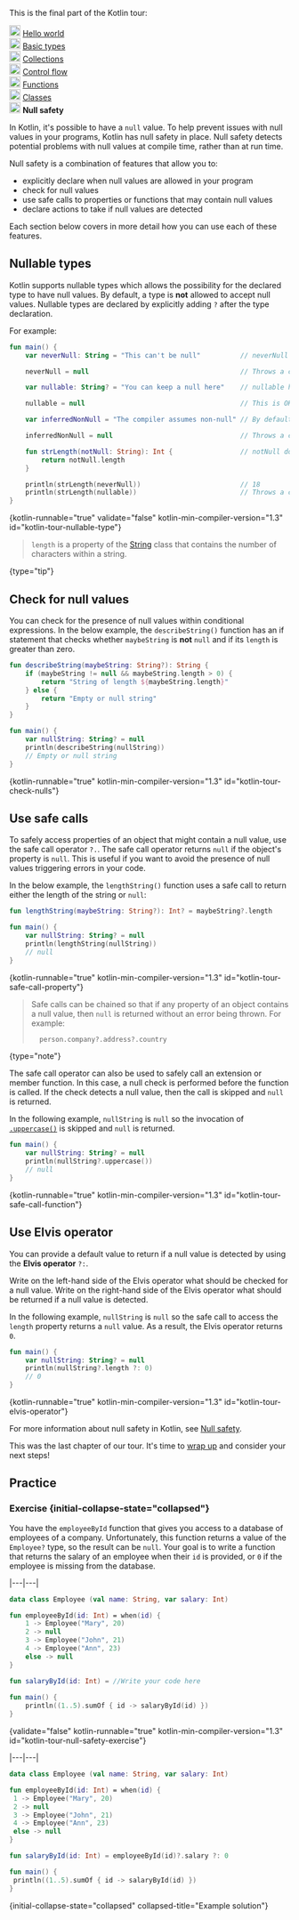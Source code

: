 [//]: # (title: Null safety)

<microformat>
    <p>This is the final part of the Kotlin tour:</p>
    <p><img src="icon-1-done.svg" width="20" alt="First step" /> <a href="kotlin-tour-hello-world.md">Hello world</a><br />
        <img src="icon-2-done.svg" width="20" alt="Second step" /> <a href="kotlin-tour-basic-types.md">Basic types</a><br />
        <img src="icon-3-done.svg" width="20" alt="Third step" /> <a href="kotlin-tour-collections.md">Collections</a><br />
        <img src="icon-4-done.svg" width="20" alt="Fourth step" /> <a href="kotlin-tour-control-flow.md">Control flow</a><br />
        <img src="icon-5-done.svg" width="20" alt="Fifth step" /> <a href="kotlin-tour-functions.md">Functions</a><br />
        <img src="icon-6-done.svg" width="20" alt="Sixth step" /> <a href="kotlin-tour-classes-part-1.md">Classes</a><br />
        <img src="icon-7.svg" width="20" alt="Final step" /> <strong>Null safety</strong><br /></p>
</microformat>

In Kotlin, it's possible to have a `null` value. To help prevent issues with null values in your programs, Kotlin has 
null safety in place. Null safety detects potential problems with null values at compile time, rather than at run time.

Null safety is a combination of features that allow you to:
* explicitly declare when null values are allowed in your program
* check for null values
* use safe calls to properties or functions that may contain null values
* declare actions to take if null values are detected

Each section below covers in more detail how you can use each of these features.

## Nullable types

Kotlin supports nullable types which allows the possibility for the declared type to have null values. By default, a type
is **not** allowed to accept null values. Nullable types are declared by explicitly adding `?` after the type declaration.

For example:

```kotlin
fun main() {
    var neverNull: String = "This can't be null"          // neverNull has String type

    neverNull = null                                      // Throws a compiler error

    var nullable: String? = "You can keep a null here"    // nullable has nullable String type

    nullable = null                                       // This is OK  

    var inferredNonNull = "The compiler assumes non-null" // By default, null values aren't accepted

    inferredNonNull = null                                // Throws a compiler error

    fun strLength(notNull: String): Int {                 // notNull doesn't accept null values
        return notNull.length
    }

    println(strLength(neverNull))                         // 18
    println(strLength(nullable))                          // Throws a compiler error
}
```
{kotlin-runnable="true" validate="false" kotlin-min-compiler-version="1.3" id="kotlin-tour-nullable-type"}

> `length` is a property of the [String](https://kotlinlang.org/api/latest/jvm/stdlib/kotlin/-string/) class that 
> contains the number of characters within a string.
>
{type="tip"}

## Check for null values

You can check for the presence of null values within conditional expressions. In the below example, the `describeString()`
function has an if statement that checks whether `maybeString` is **not** `null` and if its `length` is greater than zero.

```kotlin
fun describeString(maybeString: String?): String {
    if (maybeString != null && maybeString.length > 0) {
        return "String of length ${maybeString.length}"
    } else {
        return "Empty or null string"
    }
}

fun main() {
    var nullString: String? = null
    println(describeString(nullString))
    // Empty or null string
}
```
{kotlin-runnable="true" kotlin-min-compiler-version="1.3" id="kotlin-tour-check-nulls"}

## Use safe calls

To safely access properties of an object that might contain a null value, use the safe call operator `?.`. The safe call
operator returns `null` if the object's property is `null`. This is useful if you want to avoid the presence of null
values triggering errors in your code.

In the below example, the `lengthString()` function uses a safe call to return either the length of the string or `null`:

```kotlin
fun lengthString(maybeString: String?): Int? = maybeString?.length

fun main() { 
    var nullString: String? = null
    println(lengthString(nullString))
    // null
}
```
{kotlin-runnable="true" kotlin-min-compiler-version="1.3" id="kotlin-tour-safe-call-property"}

> Safe calls can be chained so that if any property of an object contains a null value, then `null` is returned without 
> an error being thrown. For example:
> ```kotlin
>   person.company?.address?.country
> ```
>
{type="note"}

The safe call operator can also be used to safely call an extension or member function. In this case, a null check is 
performed before the function is called. If the check detects a null value, then the call is skipped and `null` is returned.

In the following example, `nullString` is `null` so the invocation of [`.uppercase()`](https://kotlinlang.org/api/latest/jvm/stdlib/kotlin.text/uppercase.html)
is skipped and `null` is returned.

```kotlin
fun main() {
    var nullString: String? = null
    println(nullString?.uppercase())
    // null
}
```
{kotlin-runnable="true" kotlin-min-compiler-version="1.3" id="kotlin-tour-safe-call-function"}

## Use Elvis operator

You can provide a default value to return if a null value is detected by using the **Elvis operator** `?:`.

Write on the left-hand side of the Elvis operator what should be checked for a null value.
Write on the right-hand side of the Elvis operator what should be returned if a null value is detected.

In the following example, `nullString` is `null` so the safe call to access the `length` property returns a `null` value.
As a result, the Elvis operator returns `0`.

```kotlin
fun main() {
    var nullString: String? = null
    println(nullString?.length ?: 0)
    // 0
}
```
{kotlin-runnable="true" kotlin-min-compiler-version="1.3" id="kotlin-tour-elvis-operator"}

For more information about null safety in Kotlin, see [Null safety](null-safety.md).

This was the last chapter of our tour. It's time to [wrap up](kotlin-tour-wrap-up.md) and consider your next steps!

## Practice

### Exercise {initial-collapse-state="collapsed"}
You have the `employeeById` function that gives you access to a database of employees of a company. Unfortunately, this 
function returns a value of the `Employee?` type, so the result can be `null`. Your goal is to write a function that 
returns the salary of an employee when their `id` is provided, or `0` if the employee is missing from the database.

|---|---|
```kotlin
data class Employee (val name: String, var salary: Int)

fun employeeById(id: Int) = when(id) {
    1 -> Employee("Mary", 20)
    2 -> null
    3 -> Employee("John", 21)
    4 -> Employee("Ann", 23)
    else -> null
}

fun salaryById(id: Int) = //Write your code here
    
fun main() { 
    println((1..5).sumOf { id -> salaryById(id) })
}
```
{validate="false" kotlin-runnable="true" kotlin-min-compiler-version="1.3" id="kotlin-tour-null-safety-exercise"}

|---|---|
```kotlin
data class Employee (val name: String, var salary: Int)

fun employeeById(id: Int) = when(id) {
 1 -> Employee("Mary", 20)
 2 -> null
 3 -> Employee("John", 21)
 4 -> Employee("Ann", 23)
 else -> null
}

fun salaryById(id: Int) = employeeById(id)?.salary ?: 0

fun main() {
 println((1..5).sumOf { id -> salaryById(id) })
}
```
{initial-collapse-state="collapsed" collapsed-title="Example solution"}
